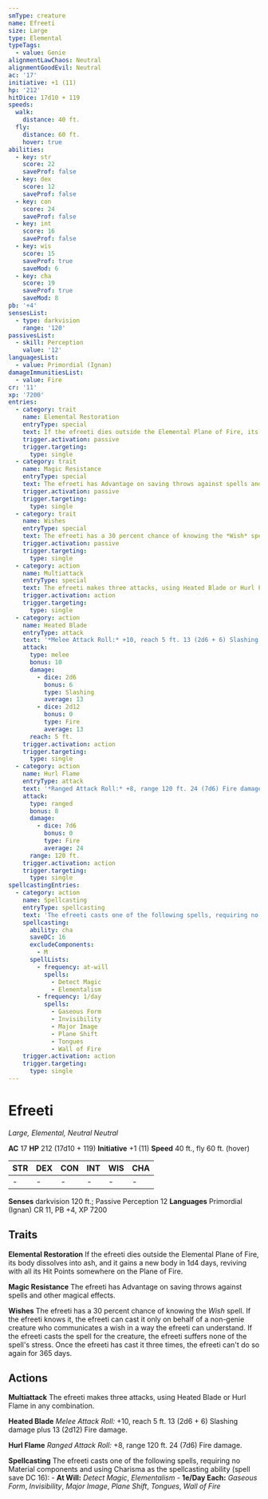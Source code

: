 ```yaml
---
smType: creature
name: Efreeti
size: Large
type: Elemental
typeTags:
  - value: Genie
alignmentLawChaos: Neutral
alignmentGoodEvil: Neutral
ac: '17'
initiative: +1 (11)
hp: '212'
hitDice: 17d10 + 119
speeds:
  walk:
    distance: 40 ft.
  fly:
    distance: 60 ft.
    hover: true
abilities:
  - key: str
    score: 22
    saveProf: false
  - key: dex
    score: 12
    saveProf: false
  - key: con
    score: 24
    saveProf: false
  - key: int
    score: 16
    saveProf: false
  - key: wis
    score: 15
    saveProf: true
    saveMod: 6
  - key: cha
    score: 19
    saveProf: true
    saveMod: 8
pb: '+4'
sensesList:
  - type: darkvision
    range: '120'
passivesList:
  - skill: Perception
    value: '12'
languagesList:
  - value: Primordial (Ignan)
damageImmunitiesList:
  - value: Fire
cr: '11'
xp: '7200'
entries:
  - category: trait
    name: Elemental Restoration
    entryType: special
    text: If the efreeti dies outside the Elemental Plane of Fire, its body dissolves into ash, and it gains a new body in 1d4 days, reviving with all its Hit Points somewhere on the Plane of Fire.
    trigger.activation: passive
    trigger.targeting:
      type: single
  - category: trait
    name: Magic Resistance
    entryType: special
    text: The efreeti has Advantage on saving throws against spells and other magical effects.
    trigger.activation: passive
    trigger.targeting:
      type: single
  - category: trait
    name: Wishes
    entryType: special
    text: The efreeti has a 30 percent chance of knowing the *Wish* spell. If the efreeti knows it, the efreeti can cast it only on behalf of a non-genie creature who communicates a wish in a way the efreeti can understand. If the efreeti casts the spell for the creature, the efreeti suffers none of the spell's stress. Once the efreeti has cast it three times, the efreeti can't do so again for 365 days.
    trigger.activation: passive
    trigger.targeting:
      type: single
  - category: action
    name: Multiattack
    entryType: special
    text: The efreeti makes three attacks, using Heated Blade or Hurl Flame in any combination.
    trigger.activation: action
    trigger.targeting:
      type: single
  - category: action
    name: Heated Blade
    entryType: attack
    text: '*Melee Attack Roll:* +10, reach 5 ft. 13 (2d6 + 6) Slashing damage plus 13 (2d12) Fire damage.'
    attack:
      type: melee
      bonus: 10
      damage:
        - dice: 2d6
          bonus: 6
          type: Slashing
          average: 13
        - dice: 2d12
          bonus: 0
          type: Fire
          average: 13
      reach: 5 ft.
    trigger.activation: action
    trigger.targeting:
      type: single
  - category: action
    name: Hurl Flame
    entryType: attack
    text: '*Ranged Attack Roll:* +8, range 120 ft. 24 (7d6) Fire damage.'
    attack:
      type: ranged
      bonus: 8
      damage:
        - dice: 7d6
          bonus: 0
          type: Fire
          average: 24
      range: 120 ft.
    trigger.activation: action
    trigger.targeting:
      type: single
spellcastingEntries:
  - category: action
    name: Spellcasting
    entryType: spellcasting
    text: 'The efreeti casts one of the following spells, requiring no Material components and using Charisma as the spellcasting ability (spell save DC 16): - **At Will:** *Detect Magic*, *Elementalism* - **1e/Day Each:** *Gaseous Form*, *Invisibility*, *Major Image*, *Plane Shift*, *Tongues*, *Wall of Fire*'
    spellcasting:
      ability: cha
      saveDC: 16
      excludeComponents:
        - M
      spellLists:
        - frequency: at-will
          spells:
            - Detect Magic
            - Elementalism
        - frequency: 1/day
          spells:
            - Gaseous Form
            - Invisibility
            - Major Image
            - Plane Shift
            - Tongues
            - Wall of Fire
    trigger.activation: action
    trigger.targeting:
      type: single
---
```


# Efreeti
*Large, Elemental, Neutral Neutral*

**AC** 17
**HP** 212 (17d10 + 119)
**Initiative** +1 (11)
**Speed** 40 ft., fly 60 ft. (hover)

| STR | DEX | CON | INT | WIS | CHA |
| --- | --- | --- | --- | --- | --- |
| - | - | - | - | - | - |

**Senses** darkvision 120 ft.; Passive Perception 12
**Languages** Primordial (Ignan)
CR 11, PB +4, XP 7200

## Traits

**Elemental Restoration**
If the efreeti dies outside the Elemental Plane of Fire, its body dissolves into ash, and it gains a new body in 1d4 days, reviving with all its Hit Points somewhere on the Plane of Fire.

**Magic Resistance**
The efreeti has Advantage on saving throws against spells and other magical effects.

**Wishes**
The efreeti has a 30 percent chance of knowing the *Wish* spell. If the efreeti knows it, the efreeti can cast it only on behalf of a non-genie creature who communicates a wish in a way the efreeti can understand. If the efreeti casts the spell for the creature, the efreeti suffers none of the spell's stress. Once the efreeti has cast it three times, the efreeti can't do so again for 365 days.

## Actions

**Multiattack**
The efreeti makes three attacks, using Heated Blade or Hurl Flame in any combination.

**Heated Blade**
*Melee Attack Roll:* +10, reach 5 ft. 13 (2d6 + 6) Slashing damage plus 13 (2d12) Fire damage.

**Hurl Flame**
*Ranged Attack Roll:* +8, range 120 ft. 24 (7d6) Fire damage.

**Spellcasting**
The efreeti casts one of the following spells, requiring no Material components and using Charisma as the spellcasting ability (spell save DC 16): - **At Will:** *Detect Magic*, *Elementalism* - **1e/Day Each:** *Gaseous Form*, *Invisibility*, *Major Image*, *Plane Shift*, *Tongues*, *Wall of Fire*
